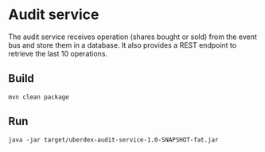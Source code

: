 # Audit service

The audit service receives operation (shares bought or sold) from the event bus and store them in a database. It also
 provides a REST endpoint to retrieve the last 10 operations.

## Build

```
mvn clean package
```

## Run

```
java -jar target/uberdex-audit-service-1.0-SNAPSHOT-fat.jar
```

